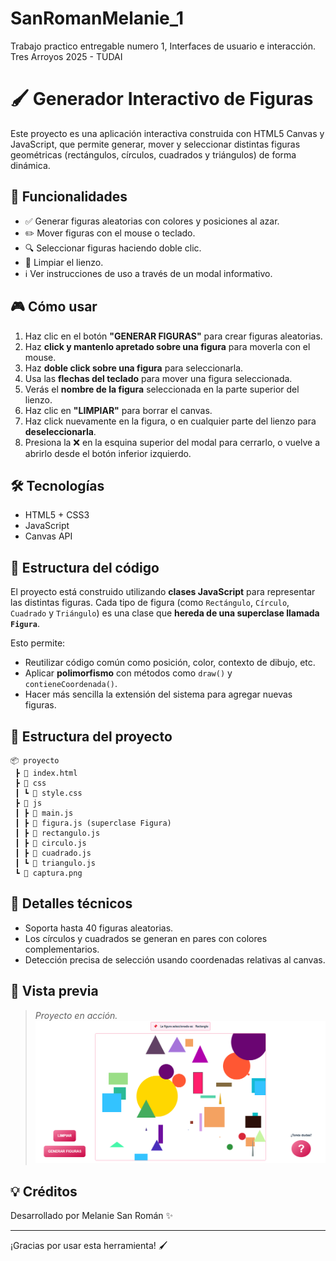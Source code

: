 # SanRomanMelanie_1
Trabajo practico entregable numero 1, Interfaces de usuario e interacción. Tres Arroyos 2025 - TUDAI

# 🖌️ Generador Interactivo de Figuras

Este proyecto es una aplicación interactiva construida con HTML5 Canvas y JavaScript, que permite generar, mover y seleccionar distintas figuras geométricas (rectángulos, círculos, cuadrados y triángulos) de forma dinámica.

## 🚀 Funcionalidades

- ✅ Generar figuras aleatorias con colores y posiciones al azar.
- ✏️ Mover figuras con el mouse o teclado.
- 🔍 Seleccionar figuras haciendo doble clic.
- 🧽 Limpiar el lienzo.
- ℹ️ Ver instrucciones de uso a través de un modal informativo.

## 🎮 Cómo usar

1. Haz clic en el botón **"GENERAR FIGURAS"** para crear figuras aleatorias.
2. Haz **click y mantenlo apretado sobre una figura** para moverla con el mouse.
3. Haz **doble click sobre una figura** para seleccionarla.
4. Usa las **flechas del teclado** para mover una figura seleccionada.
5. Verás el **nombre de la figura** seleccionada en la parte superior del lienzo.
6. Haz clic en **"LIMPIAR"** para borrar el canvas.
7. Haz click nuevamente en la figura, o en cualquier parte del lienzo para **deseleccionarla**.
8. Presiona la ❌ en la esquina superior del modal para cerrarlo, o vuelve a abrirlo desde el botón inferior izquierdo.

## 🛠️ Tecnologías

- HTML5 + CSS3
- JavaScript
- Canvas API

## 🧱 Estructura del código

El proyecto está construido utilizando **clases JavaScript** para representar las distintas figuras. Cada tipo de figura (como `Rectángulo`, `Círculo`, `Cuadrado` y `Triángulo`) es una clase que **hereda de una superclase llamada `Figura`**.

Esto permite:

- Reutilizar código común como posición, color, contexto de dibujo, etc.
- Aplicar **polimorfismo** con métodos como `draw()` y `contieneCoordenada()`.
- Hacer más sencilla la extensión del sistema para agregar nuevas figuras.

## 📁 Estructura del proyecto

```
📦 proyecto
 ┣ 📜 index.html
 ┣ 📂 css
 ┃ ┗ 📜 style.css
 ┣ 📂 js
 ┃ ┣ 📜 main.js
 ┃ ┣ 📜 figura.js (superclase Figura)
 ┃ ┣ 📜 rectangulo.js
 ┃ ┣ 📜 circulo.js
 ┃ ┣ 📜 cuadrado.js
 ┃ ┗ 📜 triangulo.js
 ┗ 📸 captura.png
```

## 🧠 Detalles técnicos

- Soporta hasta 40 figuras aleatorias.
- Los círculos y cuadrados se generan en pares con colores complementarios.
- Detección precisa de selección usando coordenadas relativas al canvas.

## 📸 Vista previa

> _Proyecto en acción._
![Vista previa de la aplicación](vista_previa.png)


## 💡 Créditos

Desarrollado por Melanie San Román ✨

---

¡Gracias por usar esta herramienta! 🖌️